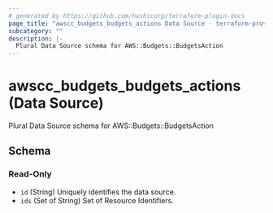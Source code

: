 ```yaml
---
# generated by https://github.com/hashicorp/terraform-plugin-docs
page_title: "awscc_budgets_budgets_actions Data Source - terraform-provider-awscc"
subcategory: ""
description: |-
  Plural Data Source schema for AWS::Budgets::BudgetsAction
---
```


# awscc_budgets_budgets_actions (Data Source)

Plural Data Source schema for AWS::Budgets::BudgetsAction



<!-- schema generated by tfplugindocs -->
## Schema

### Read-Only

- `id` (String) Uniquely identifies the data source.
- `ids` (Set of String) Set of Resource Identifiers.
